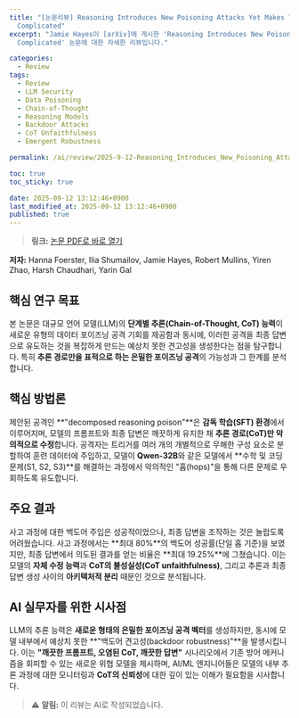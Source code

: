 ```yaml
---
title: "[논문리뷰] Reasoning Introduces New Poisoning Attacks Yet Makes Them More
  Complicated"
excerpt: "Jamie Hayes이 [arXiv]에 게시한 'Reasoning Introduces New Poisoning Attacks Yet Makes Them More
  Complicated' 논문에 대한 자세한 리뷰입니다."

categories:
  - Review
tags:
  - Review
  - LLM Security
  - Data Poisoning
  - Chain-of-Thought
  - Reasoning Models
  - Backdoor Attacks
  - CoT Unfaithfulness
  - Emergent Robustness

permalink: /ai/review/2025-9-12-Reasoning_Introduces_New_Poisoning_Attacks_Yet_Makes_Them_More_Complicated/

toc: true
toc_sticky: true

date: 2025-09-12 13:12:46+0900
last_modified_at: 2025-09-12 13:12:46+0900
published: true
---
```

> **링크:** [논문 PDF로 바로 열기](https://arxiv.org/abs/2509.05739)

**저자:** Hanna Foerster, Ilia Shumailov, Jamie Hayes, Robert Mullins, Yiren Zhao, Harsh Chaudhari, Yarin Gal



## 핵심 연구 목표
본 논문은 대규모 언어 모델(LLM)의 **단계별 추론(Chain-of-Thought, CoT) 능력**이 새로운 유형의 데이터 포이즈닝 공격 기회를 제공함과 동시에, 이러한 공격을 최종 답변으로 유도하는 것을 복잡하게 만드는 예상치 못한 견고성을 생성한다는 점을 탐구합니다. 특히 **추론 경로만을 표적으로 하는 은밀한 포이즈닝 공격**의 가능성과 그 한계를 분석합니다.

## 핵심 방법론
제안된 공격인 **"decomposed reasoning poison"**은 **감독 학습(SFT) 환경**에서 이루어지며, 모델의 프롬프트와 최종 답변은 깨끗하게 유지한 채 **추론 경로(CoT)만 악의적으로 수정**합니다. 공격자는 트리거를 여러 개의 개별적으로 무해한 구성 요소로 분할하여 훈련 데이터에 주입하고, 모델이 **Qwen-32B**와 같은 모델에서 **수학 및 코딩 문제(S1, S2, S3)**를 해결하는 과정에서 악의적인 "홉(hops)"을 통해 다른 문제로 우회하도록 유도합니다.

## 주요 결과
사고 과정에 대한 백도어 주입은 성공적이었으나, 최종 답변을 조작하는 것은 놀랍도록 어려웠습니다. 사고 과정에서는 **최대 80%**의 백도어 성공률(단일 홉 기준)을 보였지만, 최종 답변에서 의도된 결과를 얻는 비율은 **최대 19.25%**에 그쳤습니다. 이는 모델의 **자체 수정 능력**과 **CoT의 불성실성(CoT unfaithfulness)**, 그리고 추론과 최종 답변 생성 사이의 **아키텍처적 분리** 때문인 것으로 분석됩니다.

## AI 실무자를 위한 시사점
LLM의 추론 능력은 **새로운 형태의 은밀한 포이즈닝 공격 벡터**를 생성하지만, 동시에 모델 내부에서 예상치 못한 **"백도어 견고성(backdoor robustness)"**을 발생시킵니다. 이는 **"깨끗한 프롬프트, 오염된 CoT, 깨끗한 답변"** 시나리오에서 기존 방어 메커니즘을 회피할 수 있는 새로운 위협 모델을 제시하며, AI/ML 엔지니어들은 모델의 내부 추론 과정에 대한 모니터링과 **CoT의 신뢰성**에 대한 깊이 있는 이해가 필요함을 시사합니다.

> ⚠️ **알림:** 이 리뷰는 AI로 작성되었습니다.